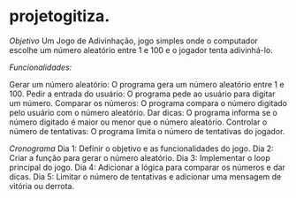 # projetogitiza.
*Objetivo*
Um Jogo de Adivinhação, jogo simples onde o computador escolhe um número aleatório entre 1 e 100 e o jogador tenta adivinhá-lo.

*Funcionalidades:*

Gerar um número aleatório: O programa gera um número aleatório entre 1 e 100.
Pedir a entrada do usuário: O programa pede ao usuário para digitar um número.
Comparar os números: O programa compara o número digitado pelo usuário com o número aleatório.
Dar dicas: O programa informa se o número digitado é maior ou menor que o número aleatório.
Controlar o número de tentativas: O programa limita o número de tentativas do jogador.

*Cronograma* 
Dia 1: Definir o objetivo e as funcionalidades do jogo.
Dia 2: Criar a função para gerar o número aleatório.
Dia 3: Implementar o loop principal do jogo.
Dia 4: Adicionar a lógica para comparar os números e dar dicas.
Dia 5: Limitar o número de tentativas e adicionar uma mensagem de vitória ou derrota.
